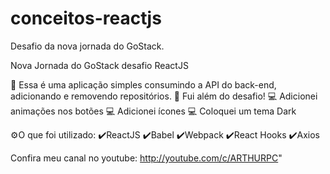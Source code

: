 # conceitos-reactjs
Desafio da nova jornada do GoStack.

Nova Jornada do GoStack desafio ReactJS

🚀 Essa é uma aplicação simples consumindo a API do back-end, adicionando e removendo repositórios.
🤩 Fui além do desafio!
💻 Adicionei animações nos botões
💻 Adicionei ícones
💻 Coloquei um tema Dark

⚙️O que foi utilizado:
✔️ReactJS
✔️Babel
✔️Webpack
✔️React Hooks
✔️Axios

Confira meu canal no youtube: http://youtube.com/c/ARTHURPC"
